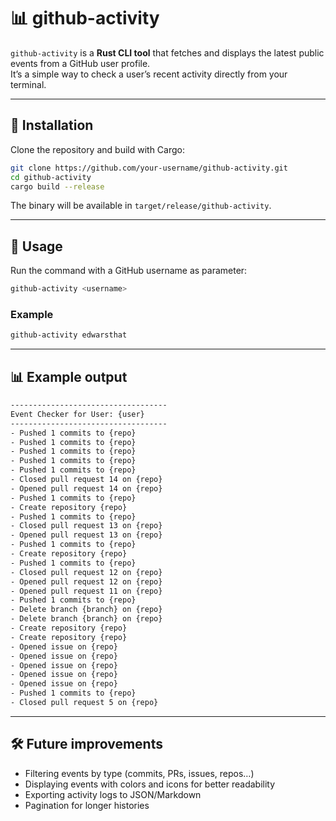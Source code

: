 # 📊 github-activity

`github-activity` is a **Rust CLI tool** that fetches and displays the latest public events from a GitHub user profile.  
It’s a simple way to check a user’s recent activity directly from your terminal.

---

## 🚀 Installation

Clone the repository and build with Cargo:

```bash
git clone https://github.com/your-username/github-activity.git
cd github-activity
cargo build --release
```

The binary will be available in `target/release/github-activity`.

---

## 📌 Usage

Run the command with a GitHub username as parameter:

```bash
github-activity <username>
```

### Example

```bash
github-activity edwarsthat
```

---

## 📊 Example output

```bash
-----------------------------------
Event Checker for User: {user}
-----------------------------------
- Pushed 1 commits to {repo}
- Pushed 1 commits to {repo}
- Pushed 1 commits to {repo}
- Pushed 1 commits to {repo}
- Pushed 1 commits to {repo}
- Closed pull request 14 on {repo}
- Opened pull request 14 on {repo}
- Pushed 1 commits to {repo}
- Create repository {repo}
- Pushed 1 commits to {repo}
- Closed pull request 13 on {repo}
- Opened pull request 13 on {repo}
- Pushed 1 commits to {repo}
- Create repository {repo}
- Pushed 1 commits to {repo}
- Closed pull request 12 on {repo}
- Opened pull request 12 on {repo}
- Opened pull request 11 on {repo}
- Pushed 1 commits to {repo}
- Delete branch {branch} on {repo}
- Delete branch {branch} on {repo}
- Create repository {repo}
- Create repository {repo}
- Opened issue on {repo}
- Opened issue on {repo}
- Opened issue on {repo}
- Opened issue on {repo}
- Opened issue on {repo}
- Pushed 1 commits to {repo}
- Closed pull request 5 on {repo}
```

---

## 🛠 Future improvements

- Filtering events by type (commits, PRs, issues, repos…)
- Displaying events with colors and icons for better readability
- Exporting activity logs to JSON/Markdown
- Pagination for longer histories

